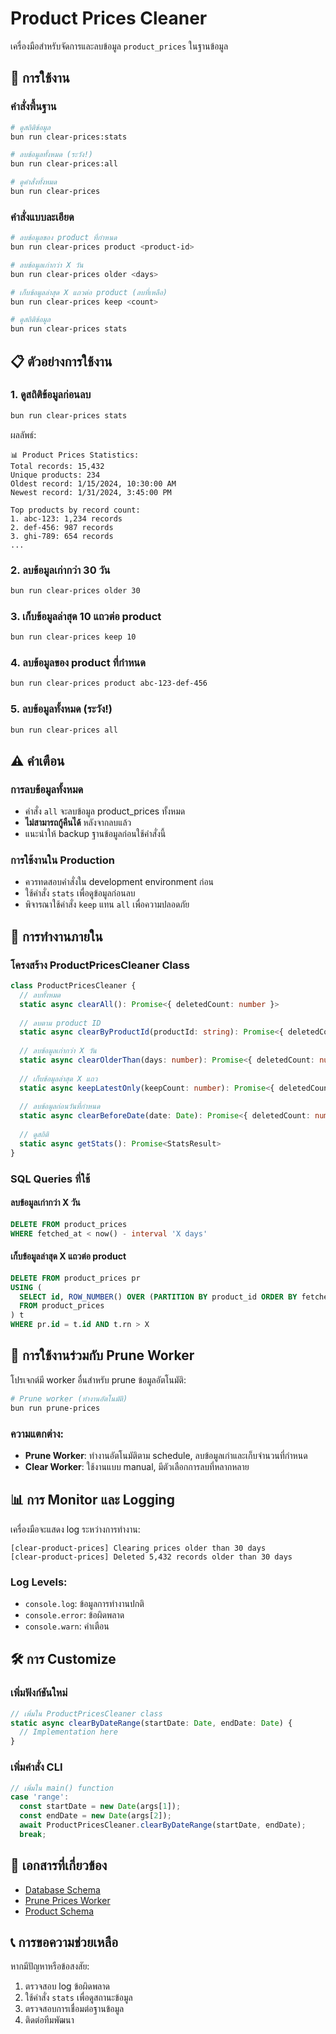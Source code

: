 # Product Prices Cleaner

เครื่องมือสำหรับจัดการและลบข้อมูล `product_prices` ในฐานข้อมูล

## 🚀 การใช้งาน

### คำสั่งพื้นฐาน

```bash
# ดูสถิติข้อมูล
bun run clear-prices:stats

# ลบข้อมูลทั้งหมด (ระวัง!)
bun run clear-prices:all

# ดูคำสั่งทั้งหมด
bun run clear-prices
```

### คำสั่งแบบละเอียด

```bash
# ลบข้อมูลของ product ที่กำหนด
bun run clear-prices product <product-id>

# ลบข้อมูลเก่ากว่า X วัน
bun run clear-prices older <days>

# เก็บข้อมูลล่าสุด X แถวต่อ product (ลบที่เหลือ)
bun run clear-prices keep <count>

# ดูสถิติข้อมูล
bun run clear-prices stats
```

## 📋 ตัวอย่างการใช้งาน

### 1. ดูสถิติข้อมูลก่อนลบ

```bash
bun run clear-prices stats
```

ผลลัพธ์:
```
📊 Product Prices Statistics:
Total records: 15,432
Unique products: 234
Oldest record: 1/15/2024, 10:30:00 AM
Newest record: 1/31/2024, 3:45:00 PM

Top products by record count:
1. abc-123: 1,234 records
2. def-456: 987 records
3. ghi-789: 654 records
...
```

### 2. ลบข้อมูลเก่ากว่า 30 วัน

```bash
bun run clear-prices older 30
```

### 3. เก็บข้อมูลล่าสุด 10 แถวต่อ product

```bash
bun run clear-prices keep 10
```

### 4. ลบข้อมูลของ product ที่กำหนด

```bash
bun run clear-prices product abc-123-def-456
```

### 5. ลบข้อมูลทั้งหมด (ระวัง!)

```bash
bun run clear-prices all
```

## ⚠️ คำเตือน

### การลบข้อมูลทั้งหมด
- คำสั่ง `all` จะลบข้อมูล product_prices ทั้งหมด
- **ไม่สามารถกู้คืนได้** หลังจากลบแล้ว
- แนะนำให้ backup ฐานข้อมูลก่อนใช้คำสั่งนี้

### การใช้งานใน Production
- ควรทดสอบคำสั่งใน development environment ก่อน
- ใช้คำสั่ง `stats` เพื่อดูข้อมูลก่อนลบ
- พิจารณาใช้คำสั่ง `keep` แทน `all` เพื่อความปลอดภัย

## 🔧 การทำงานภายใน

### โครงสร้าง ProductPricesCleaner Class

```typescript
class ProductPricesCleaner {
  // ลบทั้งหมด
  static async clearAll(): Promise<{ deletedCount: number }>
  
  // ลบตาม product ID
  static async clearByProductId(productId: string): Promise<{ deletedCount: number }>
  
  // ลบข้อมูลเก่ากว่า X วัน
  static async clearOlderThan(days: number): Promise<{ deletedCount: number }>
  
  // เก็บข้อมูลล่าสุด X แถว
  static async keepLatestOnly(keepCount: number): Promise<{ deletedCount: number }>
  
  // ลบข้อมูลก่อนวันที่กำหนด
  static async clearBeforeDate(date: Date): Promise<{ deletedCount: number }>
  
  // ดูสถิติ
  static async getStats(): Promise<StatsResult>
}
```

### SQL Queries ที่ใช้

#### ลบข้อมูลเก่ากว่า X วัน
```sql
DELETE FROM product_prices 
WHERE fetched_at < now() - interval 'X days'
```

#### เก็บข้อมูลล่าสุด X แถวต่อ product
```sql
DELETE FROM product_prices pr
USING (
  SELECT id, ROW_NUMBER() OVER (PARTITION BY product_id ORDER BY fetched_at DESC) AS rn
  FROM product_prices
) t
WHERE pr.id = t.id AND t.rn > X
```

## 🔄 การใช้งานร่วมกับ Prune Worker

โปรเจกต์มี worker อื่นสำหรับ prune ข้อมูลอัตโนมัติ:

```bash
# Prune worker (ทำงานอัตโนมัติ)
bun run prune-prices
```

### ความแตกต่าง:
- **Prune Worker**: ทำงานอัตโนมัติตาม schedule, ลบข้อมูลเก่าและเก็บจำนวนที่กำหนด
- **Clear Worker**: ใช้งานแบบ manual, มีตัวเลือกการลบที่หลากหลาย

## 📊 การ Monitor และ Logging

เครื่องมือจะแสดง log ระหว่างการทำงาน:

```
[clear-product-prices] Clearing prices older than 30 days
[clear-product-prices] Deleted 5,432 records older than 30 days
```

### Log Levels:
- `console.log`: ข้อมูลการทำงานปกติ
- `console.error`: ข้อผิดพลาด
- `console.warn`: คำเตือน

## 🛠️ การ Customize

### เพิ่มฟังก์ชันใหม่

```typescript
// เพิ่มใน ProductPricesCleaner class
static async clearByDateRange(startDate: Date, endDate: Date) {
  // Implementation here
}
```

### เพิ่มคำสั่ง CLI

```typescript
// เพิ่มใน main() function
case 'range':
  const startDate = new Date(args[1]);
  const endDate = new Date(args[2]);
  await ProductPricesCleaner.clearByDateRange(startDate, endDate);
  break;
```

## 🔗 เอกสารที่เกี่ยวข้อง

- [Database Schema](../DATABASE_SCHEMA.md)
- [Prune Prices Worker](../src/workers/prune-prices.worker.ts)
- [Product Schema](../src/db/schemas/product.ts)

## 📞 การขอความช่วยเหลือ

หากมีปัญหาหรือข้อสงสัย:
1. ตรวจสอบ log ข้อผิดพลาด
2. ใช้คำสั่ง `stats` เพื่อดูสถานะข้อมูล
3. ตรวจสอบการเชื่อมต่อฐานข้อมูล
4. ติดต่อทีมพัฒนา
